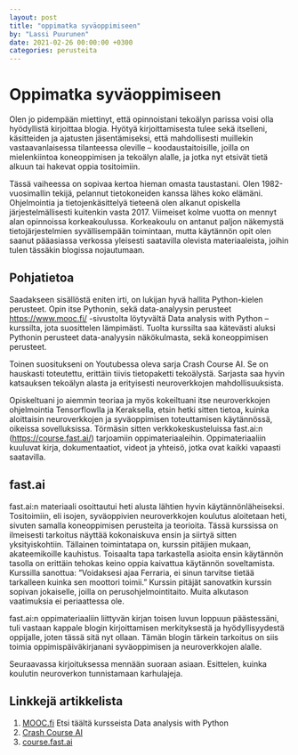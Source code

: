 ```yaml
---
layout: post
title: "oppimatka syväoppimiseen"
by: "Lassi Puurunen"
date: 2021-02-26 00:00:00 +0300
categories: perusteita
---
```


# Oppimatka syväoppimiseen

Olen jo pidempään miettinyt, että opinnoistani tekoälyn parissa voisi olla hyödyllistä kirjoittaa blogia. Hyötyä kirjoittamisesta tulee sekä itselleni, käsitteiden ja ajatusten jäsentämiseksi, että mahdollisesti muillekin vastaavanlaisessa tilanteessa oleville – koodaustaitoisille, joilla on mielenkiintoa koneoppimisen ja tekoälyn alalle, ja jotka nyt etsivät tietä alkuun tai hakevat oppia tositoimiin.

Tässä vaiheessa on sopivaa kertoa hieman omasta taustastani. Olen 1982-vuosimallin tekijä, pelannut tietokoneiden kanssa lähes koko elämäni. Ohjelmointia ja tietojenkäsittelyä tieteenä olen alkanut opiskella järjestelmällisesti kuitenkin vasta 2017. Viimeiset kolme vuotta on mennyt alan opinnoissa korkeakoulussa. Korkeakoulu on antanut paljon näkemystä tietojärjestelmien syvällisempään toimintaan, mutta käytännön opit olen saanut pääasiassa verkossa yleisesti saatavilla olevista materiaaleista, joihin tulen tässäkin blogissa nojautumaan.

## Pohjatietoa

Saadakseen sisällöstä eniten irti, on lukijan hyvä hallita Python-kielen perusteet. Opin itse Pythonin, sekä data-analyysin perusteet https://www.mooc.fi/ -sivustolta löytyvältä Data analysis with Python – kurssilta, jota suosittelen lämpimästi. Tuolta kurssilta saa kätevästi aluksi Pythonin perusteet data-analyysin näkökulmasta, sekä koneoppimisen perusteet.

Toinen suositukseni on Youtubessa oleva sarja Crash Course AI. Se on hauskasti toteutettu, erittäin tiivis tietopaketti tekoälystä. Sarjasta saa hyvin katsauksen tekoälyn alasta ja erityisesti neuroverkkojen mahdollisuuksista.

Opiskeltuani jo aiemmin teoriaa ja myös kokeiltuani itse neuroverkkojen ohjelmointia Tensorflowlla ja Keraksella, etsin hetki sitten tietoa, kuinka aloittaisin neuroverkkojen ja syväoppimisen toteuttamisen käytännössä, oikeissa sovelluksissa. Törmäsin sitten verkkokeskusteluissa fast.ai:n (https://course.fast.ai/) tarjoamiin oppimateriaaleihin. Oppimateriaaliin kuuluvat kirja, dokumentaatiot, videot ja yhteisö, jotka ovat kaikki vapaasti saatavilla.

## fast.ai

fast.ai:n materiaali osoittautui heti alusta lähtien hyvin käytännönläheiseksi. Tositoimiin, eli isojen, syväoppivien neuroverkkojen koulutus aloitetaan heti, sivuten samalla koneoppimisen perusteita ja teorioita. Tässä kurssissa on ilmeisesti tarkoitus näyttää kokonaiskuva ensin ja siirtyä sitten yksityiskohtiin. Tällainen toimintatapa on, kurssin pitäjien mukaan, akateemikoille kauhistus. Toisaalta tapa tarkastella asioita ensin käytännön tasolla on erittäin tehokas keino oppia kaivattua käytännön soveltamista. Kurssilla sanottua: ”Voidaksesi ajaa Ferraria, ei sinun tarvitse tietää tarkalleen kuinka sen moottori toimii.” Kurssin pitäjät sanovatkin kurssin sopivan jokaiselle, joilla on perusohjelmointitaito. Muita alkutason vaatimuksia ei periaattessa ole.

fast.ai:n oppimateriaaliin liittyvän kirjan toisen luvun loppuun päästessäni, tuli vastaan kappale blogin kirjoittamisen merkityksestä ja hyödyllisyydestä oppijalle, joten tässä sitä nyt ollaan. Tämän blogin tärkein tarkoitus on siis toimia oppimispäiväkirjanani syväoppimisen ja neuroverkkojen alalle.

Seuraavassa kirjoituksessa mennään suoraan asiaan. Esittelen, kuinka koulutin neuroverkon tunnistamaan karhulajeja.

## Linkkejä artikkelista

1. [MOOC.fi](https://www.mooc.fi/) Etsi täältä kursseista Data analysis with Python
2. [Crash Course AI](https://thecrashcourse.com/courses/ai)
3. [course.fast.ai](https://course.fast.ai/)
